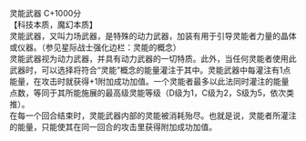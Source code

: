 <title>灵能武器</title>
<meta name="GENERATOR" content="WinCHM">
<meta http-equiv="Content-Type" content="text/html; charset=gb2312">
<br>灵能武器 C+1000分
<br>【科技本质，魔幻本质】
<br>灵能武器，又叫力场武器，是特殊的动力武器，加装有用于引导灵能者力量的晶体或仪器。（参见星际战士强化边栏：灵能的概念）
<br>灵能武器视为动力武器，并具有动力武器的一切特质。此外，当任何灵能者使用此武器时，可以选择将符合“灵能”概念的能量灌注于其中。灵能武器中每灌注有1点能量，在攻击时就获得+1附加成功加值。一个灵能者最多以此法同时灌注的能量点数，等同于其所能施展的最高级灵能等级（D级为1，C级为2，S级为5，依次类推）。
<br>在每一个回合结束时，灵能武器内部的灵能被消耗殆尽。也就是说，灵能者所灌注的能量，只能使其在同一回合的攻击里获得附加成功加值。